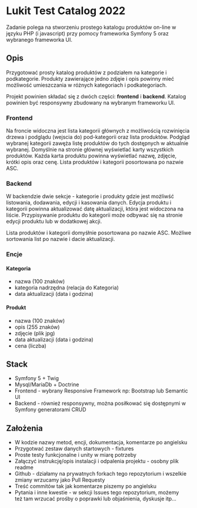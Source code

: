# Lukit Test Catalog 2022
Zadanie polega na stworzeniu prostego katalogu produktów on-line w języku PHP (i javascript) przy pomocy frameworka Symfony 5 oraz wybranego frameworka UI.

## Opis

Przygotować prosty katalog produktów z podziałem na kategorie i podkategorie. 
Produkty zawierające jedno zdjęie i opis powinny mieć możliwość umieszczania w różnych kategoriach i podkategoriach.

Projekt powinien składać się z dwóch części: **frontend** i **backend**.
Katalog powinien być responsywny zbudowany na wybranym frameworku UI.

### Frontend

Na froncie widoczna jest lista kategorii głównych z możliwością rozwinięcia drzewa i podglądu (wejscia do) pod-kategorii oraz lista produktów.
Podgląd wybranej kategorii zawęża listę produktów do tych dostępnych w aktualnie wybranej.
Domyślnie na stronie głównej wyświetlać karty wszystkich produktów. 
Każda karta produktu powinna wyświetlać nazwę, zdjęcie, krótki opis oraz cenę.
Lista produktów i kategorii posortowana po nazwie ASC.

### Backend

W backendzie dwie sekcje - kategorie i produkty gdzie jest możliwść listowania, dodawania, edycji i kasowania danych.
Edycja produktu i kategorii powinna aktualizować datę aktualizacji, która jest widoczona na liście.
Przypisywanie produktu do kategorii może odbywać się na stronie edycji produktu lub w dodatkowej akcji.

Lista produktów i kategorii domyśłnie posortowana po nazwie ASC. Możliwe sortowania list po nazwie i dacie aktualizacji.

### Encje

#### Kategoria

- nazwa (100 znaków)
- kategoria nadrzędna (relacja do Kategoria)
- data aktualizacji (data i godzina)

#### Produkt

- nazwa (100 znaków)
- opis (255 znaków)
- zdjęcie (plik jpg)
- data aktualizacji (data i godzina)
- cena (liczba)

## Stack

- Symfony 5 + Twig
- Mysql/MariaDb + Doctrine
- Frontend - wybrany Responsive Framework np: Bootstrap lub Semantic UI
- Backend - również responsywny, można posiłkować się dostępnymi w Symfony generatorami CRUD

## Założenia

- W kodzie nazwy metod, encji, dokumentacja, komentarze po angielsku
- Przygotwać zestaw danych startowych - fixtures
- Proste testy funkcjonalne i unity w miarę potrzeby
- Załączyć instrukcję/opis instalacji i odpalenia projektu - osobny plik readme
- Github - działamy na prywatnych forkach tego repozytorium i wszelkie zmiany wrzucamy jako Pull Requesty
- Treść commitów tak jak komentarze piszemy po angielsku
- Pytania i inne kwestie - w sekcji Issues tego repozytorium, możemy też tam wrzucać prośby o poprawki lub objaśnienia, dyskusje itp...

